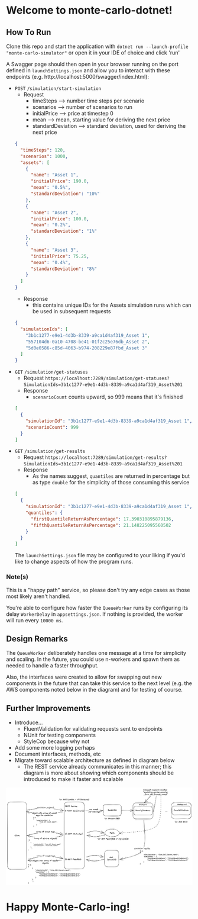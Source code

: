 # Welcome to monte-carlo-dotnet!

## How To Run

Clone this repo and start the application with `dotnet run --launch-profile "monte-carlo-simulator"` or open it in your IDE of choice and click 'run'

A Swagger page should then open in your browser running on the port defined in `launchSettings.json` and allow you to interact with these endpoints (e.g. http://localhost:5000/swagger/index.html):

- `POST` `/simulation/start-simulation`
  - Request
    - timeSteps --> number time steps per scenario
    - scenarios --> number of scenarios to run
    - initialPrice --> price at timestep 0
    - mean --> mean, starting value for deriving the next price
    - standardDeviation --> standard deviation, used for deriving the next price
  ```json
  {
    "timeSteps": 120,
    "scenarios": 1000,
    "assets": [
      {
        "name": "Asset 1",
        "initialPrice": 190.0,
        "mean": "0.5%",
        "standardDeviation": "10%"
      },
      {
        "name": "Asset 2",
        "initialPrice": 100.0,
        "mean": "0.2%",
        "standardDeviation": "1%"
      },
      {
        "name": "Asset 3",
        "initialPrice": 75.25,
        "mean": "0.4%",
        "standardDeviation": "8%"
      }
    ]
  }
  ```
  - Response
    - this contains unique IDs for the Assets simulation runs which can be used in subsequent requests
  ```json
  {
    "simulationIds": [
      "3b1c1277-e9e1-4d3b-8339-a9ca1d4af319_Asset 1",
      "557104d6-0a10-4708-be41-01f2c25e76db_Asset 2",
      "5d0e0586-c85d-4063-b974-208229e87fbd_Asset 3"
    ]
  }
  ```
- `GET` `/simulation/get-statuses`
  - Request
    `https://localhost:7289/simulation/get-statuses?SimulationIds=3b1c1277-e9e1-4d3b-8339-a9ca1d4af319_Asset%201`
  - Response
    - `scenarioCount` counts upward, so 999 means that it's finished
  ```json
  [
    {
      "simulationId": "3b1c1277-e9e1-4d3b-8339-a9ca1d4af319_Asset 1",
      "scenarioCount": 999
    }
  ]
  ```
- `GET` `/simulation/get-results`
  - Request
    `https://localhost:7289/simulation/get-results?SimulationIds=3b1c1277-e9e1-4d3b-8339-a9ca1d4af319_Asset%201`
  - Response
    - As the names suggest, `quantiles` are returned in percentage but as type `double` for the simplicity of those consuming this service
  ```json
  [
    {
      "simulationId": "3b1c1277-e9e1-4d3b-8339-a9ca1d4af319_Asset 1",
      "quantiles": {
        "firstQuantileReturnAsPercentage": 17.390310895879136,
        "fifthQuantileReturnAsPercentage": 21.148225095560502
      }
    }
  ]
  ```
  The `launchSettings.json` file may be configured to your liking if you'd like to change aspects of how the program runs.

### Note(s)

This is a "happy path" service, so please don't try any edge cases as those most likely aren't handled.

You're able to configure how faster the `QueueWorker` runs by configuring its delay `WorkerDelay` in `appsettings.json`. If nothing is provided, the worker will run every `10000 ms`.

## Design Remarks

The `QueueWorker` deliberately handles one message at a time for simplicity and scaling. In the future, you could use n-workers and spawn them as needed to handle a faster throughput.

Also, the interfaces were created to allow for swapping out new components in the future that can take this service to the next level (e.g. the AWS components noted below in the diagram) and for testing of course.

## Further Improvements

- Introduce...
  - FluentValidation for validating requests sent to endpoints
  - NUnit for testing components
  - StyleCop because why not
- Add some more logging perhaps
- Document interfaces, methods, etc
- Migrate toward scalable architecture as defined in diagram below
  - The REST service already communicates in this manner; this diagram is more about showing which components should be introduced to make it faster and scalable

![pefect-world-diagram](./src/assets/system-design.png "pefect-world-diagram")

# Happy Monte-Carlo-ing!

